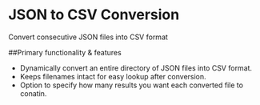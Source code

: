 # JSON to CSV Conversion
Convert consecutive JSON files into CSV format

##Primary functionality & features
* Dynamically convert an entire directory of JSON files into CSV format.
* Keeps filenames intact for easy lookup after conversion.
* Option to specify how many results you want each converted file to conatin.

